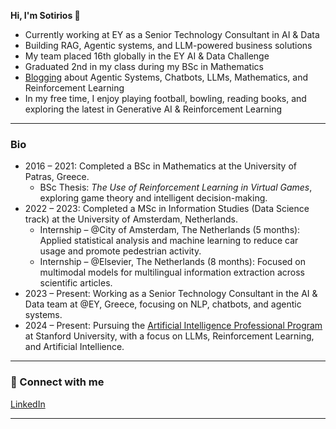 **Hi, I'm Sotirios 👋**  

- Currently working at EY as a Senior Technology Consultant in AI & Data  
- Building RAG, Agentic systems, and LLM-powered business solutions  
- My team placed 16th globally in the EY AI & Data Challenge  
- Graduated 2nd in my class during my BSc in Mathematics
- [Blogging](https://medium.com/@Sotirios_Kastanas) about Agentic Systems, Chatbots, LLMs, Mathematics, and Reinforcement Learning
- In my free time, I enjoy playing football, bowling, reading books, and exploring the latest in Generative AI & Reinforcement Learning

---

### Bio  
- 2016 – 2021: Completed a BSc in Mathematics at the University of Patras, Greece.  
  - BSc Thesis: *The Use of Reinforcement Learning in Virtual Games*, exploring game theory and intelligent decision-making.  
- 2022 – 2023: Completed a MSc in Information Studies (Data Science track) at the University of Amsterdam, Netherlands.  
  - Internship – @City of Amsterdam, The Netherlands (5 months): Applied statistical analysis and machine learning to reduce car usage and promote pedestrian activity.  
  - Internship – @Elsevier, The Netherlands (8 months): Focused on multimodal models for multilingual information extraction across scientific articles.  
- 2023 – Present: Working as a Senior Technology Consultant in the AI & Data team at @EY, Greece, focusing on NLP, chatbots, and agentic systems.  
- 2024 – Present: Pursuing the [Artificial Intelligence Professional Program](https://online.stanford.edu/programs/artificial-intelligence-professional-program) at Stanford University, with a focus on LLMs, Reinforcement Learning, and Artificial Intellience.

---

### 🤝 Connect with me  
[LinkedIn](https://www.linkedin.com/in/sotirios-kastanas/)

---
